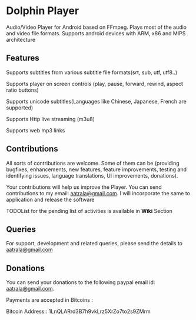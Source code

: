 # Dolphin Player #
Audio/Video Player for Android based on FFmpeg. Plays most of the audio and video file formats. Supports android devices with ARM, x86 and MIPS architecture

## Features ##
Supports subtitles from various subtitle file formats(srt, sub, utf, utf8..)

Supports player on screen controls (play, pause, forward, rewind, aspect ratio buttons)

Supports unicode subtitles(Languages like Chinese, Japanese, French are supported)

Supports Http live streaming (m3u8)

Supports web mp3 links

## Contributions ##
All sorts of contributions are welcome. Some of them can be (providing bugfixes, enhancements, new features, feature improvements, testing and identifying issues, language translations, UI improvements, donations).

Your contributions will help us improve the Player. You can send contributions to my email: aatrala@gmail.com. I will incorporate the same to application and release the software

TODOList for the pending list of activities is available in **Wiki** Section

## Queries ##
For support, development and related queries, please send the details to aatrala@gmail.com

## Donations ##
You can send your donations to the following paypal email id: aatrala@gmail.com.

Payments are accepted in Bitcoins :

Bitcoin Address:: 1LnQLARrd3B7h9vkLrz5XrZo7to2s9ZMrm